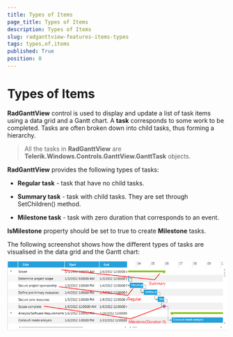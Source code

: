 ```yaml
---
title: Types of Items
page_title: Types of Items
description: Types of Items
slug: radganttview-features-items-types
tags: types,of,items
published: True
position: 0
---
```


# Types of Items

__RadGanttView__ control is used to display and update a list of task items using a data grid and a Gantt chart. A __task__ corresponds to some work to be completed. Tasks are often broken down into child tasks, thus forming a hierarchy.

>All the tasks in __RadGanttView__ are __Telerik.Windows.Controls.GanttView.GanttTask__ objects.
    
__RadGanttView__ provides the following types of tasks:

* __Regular task__ - task that have no child tasks.       	

* __Summary task__ - task with child tasks. They are set through SetChildren() method.

* __Milestone task__ - task with zero duration that corresponds to an event. 

__IsMilestone__ property should be set to true to create __Milestone__ tasks.

The following screenshot shows how the different types of tasks are visualised in the data grid and the Gantt chart:

![ganttview types of items](images/ganttview_types_of_items.png)
